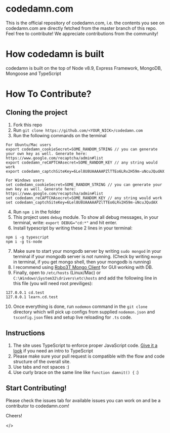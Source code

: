 # codedamn.com
This is the official repository of codedamn.com, i.e. the contents you see on codedamn.com are directly fetched from the master branch of this repo. Feel free to contribute! We appreciate contributions from the community!

# How codedamn is built
codedamn is built on the top of Node v8.9, Express Framework, MongoDB, Mongoose and TypeScript

# How To Contribute?

## Cloning the project
1. Fork this repo
2. Run `git clone https://github.com/<YOUR_NICK>/codedamn.com`
3. Run the following commands on the terminal
```
For Ubuntu/Mac users
export codedamn_cookieSecret=SOME_RANDOM_STRING // you can generate your own key as well. Generate here: https://www.google.com/recaptcha/admin#list
export codedamn_reCAPTCHAsecret=SOME_RANDOM_KEY // any string would work
export codedamn_captchSiteKey=6Lel8U8UAAAAAPZlTTEo6LRv2H59m-uNcuJQudAX

For Windows users
set codedamn_cookieSecret=SOME_RANDOM_STRING // you can generate your own key as well. Generate here: https://www.google.com/recaptcha/admin#list
set codedamn_reCAPTCHAsecret=SOME_RANDOM_KEY // any string would work
set codedamn_captchSiteKey=6Lel8U8UAAAAAPZlTTEo6LRv2H59m-uNcuJQudAX
```
4. Run `npm i` in the folder
5. This project uses `debug` module. To show all debug messages, in your terminal, write: `export DEBUG="cd:*"` and hit enter.
6. Install typescript by writing these 2 lines in your terminal:
```
npm i -g typescript
npm i -g ts-node
```
7. Make sure to start your mongodb server by writing `sudo mongod` in your terminal if your mongodb server is not running. (Check by writing `mongo` in terminal, if you get mongo shell, then your mongodb is running)
8. I recommend using [Robo3T Mongo Client](https://robomongo.org/) for GUI working with DB.
9. Finally, open to `/etc/hosts` (Linux/Mac) or `C:\Windows\System32\drivers\etc\hosts` and add the following line in this file (you will need root previliges):
```
127.0.0.1 cd.test
127.0.0.1 learn.cd.test
```
10. Once everything is done, run `nodemon` command in the `git clone` directory which will pick up configs from supplied `nodemon.json` and `tsconfig.json` files and setup live reloading for `.ts` code.

## Instructions
1. The site uses TypeScript to enforce proper JavaScript code. [Give it a look](https://www.youtube.com/watch?v=hADI92zCIvE&list=PLYxzS__5yYQkX-95LHG5EDxPj3tVvVmRd) if you need an intro to TypeScript
2. Please make sure your pull request is compatible with the flow and code structure of the overall site.
3. Use tabs and not spaces :)
4. Use curly brace on the same line like `function damnit() {` :)

## Start Contributing!
Please check the issues tab for available issues you can work on and be a contributor to codedamn.com!

Cheers!

</>